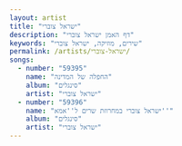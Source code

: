 ```yaml
---
layout: artist
title: "ישראל צוברי"
description: "דף האמן ישראל צוברי"
keywords: "שירים, מוזיקה, ישראל צוברי"
permalink: /artists/ישראל-צוברי/
songs:
  - number: "59395"
    name: "החפלה של המדינה"
    album: "סינגלים"
    artist: "ישראל צוברי"
  - number: "59396"
    name: "ישראל צוברי במחרוזת שרים ל''אמא''"
    album: "סינגלים"
    artist: "ישראל צוברי"
---
```

